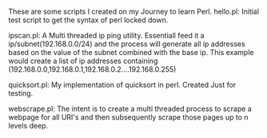 These are some scripts I created on my Journey to learn Perl.
hello.pl:
Initial test script to get the syntax of perl locked down.

ipscan.pl:
A Multi threaded ip ping utility. Essentiall feed it a ip/subnet(192.168.0.0/24)
  and the process will generate all ip addresses based on the value of the subnet
  combined with the base ip. This example would create a list of ip addresses
  containing (192.168.0.0,192.168.0.1,192.168.0.2....192.168.0.255)

  quicksort.pl:
  My implementation of quicksort in perl. Created Just for testing.

  webscrape.pl:
  The intent is to create a multi threaded process to scrape a webpage for all
    URI's and then subsequently scrape those pages up to n levels deep.
